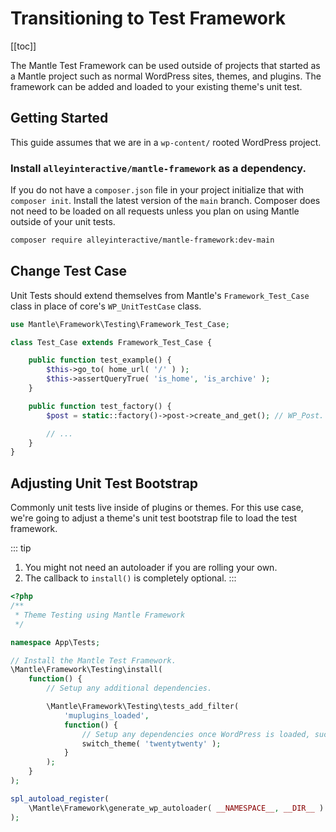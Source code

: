 # Transitioning to Test Framework

[[toc]]

The Mantle Test Framework can be used outside of projects that started as a
Mantle project such as normal WordPress sites, themes, and plugins. The
framework can be added and loaded to your existing theme's unit test.

## Getting Started

This guide assumes that we are in a `wp-content/` rooted WordPress project.

### Install `alleyinteractive/mantle-framework` as a dependency.

If you do not have a `composer.json` file in your project initialize that with
`composer init`. Install the latest version of the `main` branch. Composer does
not need to be loaded on all requests unless you plan on using Mantle outside of
your unit tests.

```bash
composer require alleyinteractive/mantle-framework:dev-main
```

## Change Test Case

Unit Tests should extend themselves from Mantle's `Framework_Test_Case` class
in place of core's `WP_UnitTestCase` class.

```php
use Mantle\Framework\Testing\Framework_Test_Case;

class Test_Case extends Framework_Test_Case {

	public function test_example() {
		$this->go_to( home_url( '/' ) );
		$this->assertQueryTrue( 'is_home', 'is_archive' );
	}

	public function test_factory() {
		$post = static::factory()->post->create_and_get(); // WP_Post.

		// ...
	}
}
```

## Adjusting Unit Test Bootstrap

Commonly unit tests live inside of plugins or themes. For this use case, we're
going to adjust a theme's unit test bootstrap file to load the test framework.

::: tip
1. You might not need an autoloader if you are rolling your own.
2. The callback to `install()` is completely optional.
:::

```php
<?php
/**
 * Theme Testing using Mantle Framework
 */

namespace App\Tests;

// Install the Mantle Test Framework.
\Mantle\Framework\Testing\install(
	function() {
		// Setup any additional dependencies.

		\Mantle\Framework\Testing\tests_add_filter(
			'muplugins_loaded',
			function() {
				// Setup any dependencies once WordPress is loaded, such as themes.
				switch_theme( 'twentytwenty' );
			}
		);
	}
);

spl_autoload_register(
	\Mantle\Framework\generate_wp_autoloader( __NAMESPACE__, __DIR__ )
);
```
